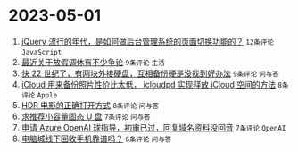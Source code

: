 # 2023-05-01

1. [jQuery 流行的年代，是如何做后台管理系统的页面切换功能的？](https://www.v2ex.com/t/936685) `12条评论` `JavaScript`
1. [最近关于放假调休有不少争论](https://www.v2ex.com/t/936693) `9条评论` `生活`
1. [快 22 世纪了，有两块外接硬盘，互相备份硬是没找到好办法](https://www.v2ex.com/t/936681) `9条评论` `问与答`
1. [iCloud 用来备份照片性价比太低， icloudpd 实现释放 iCloud 空间的方法](https://www.v2ex.com/t/936692) `8条评论` `Apple`
1. [HDR 电影的正确打开方式](https://www.v2ex.com/t/936690) `8条评论` `问与答`
1. [求推荐小容量固态 U 盘](https://www.v2ex.com/t/936687) `7条评论` `问与答`
1. [申请 Azure OpenAI 球指导，初审已过，回复域名资料没回音](https://www.v2ex.com/t/936686) `7条评论` `OpenAI`
1. [电脑城线下回收手机靠谱吗？](https://www.v2ex.com/t/936701) `6条评论` `问与答`
